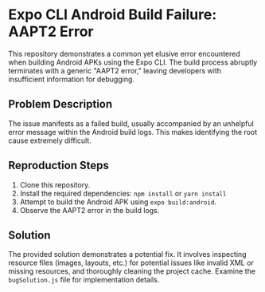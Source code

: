 # Expo CLI Android Build Failure: AAPT2 Error

This repository demonstrates a common yet elusive error encountered when building Android APKs using the Expo CLI. The build process abruptly terminates with a generic "AAPT2 error," leaving developers with insufficient information for debugging.

## Problem Description

The issue manifests as a failed build, usually accompanied by an unhelpful error message within the Android build logs.  This makes identifying the root cause extremely difficult.

## Reproduction Steps

1. Clone this repository.
2. Install the required dependencies: `npm install` or `yarn install`
3. Attempt to build the Android APK using `expo build:android`.
4. Observe the AAPT2 error in the build logs.

## Solution

The provided solution demonstrates a potential fix.  It involves inspecting resource files (images, layouts, etc.) for potential issues like invalid XML or missing resources, and thoroughly cleaning the project cache.  Examine the `bugSolution.js` file for implementation details.